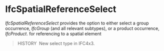 # IfcSpatialReferenceSelect

_IfcSpatialReferenceSelect_ provides the option to either select a group occurrence, _IfcGroup_ (and all relevant subtypes), or a product occurrence, _IfcProduct_. for referencing to a spatial element

> HISTORY  New select type in IFC4x3.


